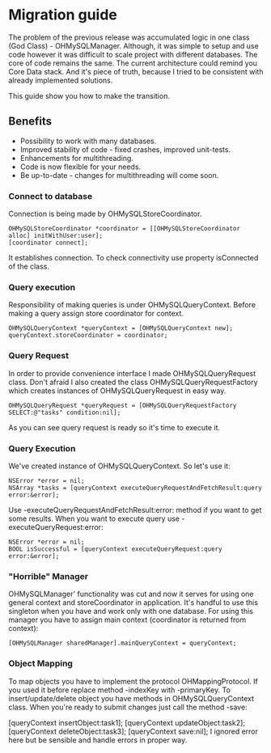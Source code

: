 # Migration guide 
The problem of the previous release was accumulated logic in one class (God Class) - OHMySQLManager. Although, it was simple to setup and use code however it was difficult to scale project with different databases. The core of code remains the same. The current architecture could remind you Core Data stack. And it's piece of truth, because I tried to be consistent with already implemented solutions.

This guide show you how to make the transition.

## Benefits 
* Possibility to work with many databases.
* Improved stability of code - fixed crashes, improved unit-tests.
* Enhancements for multithreading.
* Code is now flexible for your needs.
* Be up-to-date - changes for multithreading will come soon.

### Connect to database 
Connection is being made by OHMySQLStoreCoordinator.

    OHMySQLStoreCoordinator *coordinator = [[OHMySQLStoreCoordinator alloc] initWithUser:user];
    [coordinator connect];
It establishes connection. To check connectivity use property isConnected of the class.

### Query execution
Responsibility of making queries is under OHMySQLQueryContext. Before making a query assign store coordinator for context.

    OHMySQLQueryContext *queryContext = [OHMySQLQueryContext new];
    queryContext.storeCoordinator = coordinator;

### Query Request
In order to provide convenience interface I made OHMySQLQueryRequest class. Don't afraid I also created the class OHMySQLQueryRequestFactory which creates instances of OHMySQLQueryRequest in easy way.

    OHMySQLQueryRequest *queryRequest = [OHMySQLQueryRequestFactory SELECT:@"tasks" condition:nil];
As you can see query request is ready so it's time to execute it.

### Query Execution
We've created instance of OHMySQLQueryContext. So let's use it:

    NSError *error = nil;
    NSArray *tasks = [queryContext executeQueryRequestAndFetchResult:query error:&error];
Use  -executeQueryRequestAndFetchResult:error: method if you want to get some results. When you want to execute query use -executeQueryRequest:error:

    NSError *error = nil;
    BOOL isSuccessful = [queryContext executeQueryRequest:query error:&error];


### "Horrible" Manager
OHMySQLManager' functionality was cut and now it serves for using one general context and storeCoordinator in application. It's handful to use this singleton when you have and work only with one database.
For using this manager you have to assign main context (coordinator is returned from context):

    [OHMySQLManager sharedManager].mainQueryContext = queryContext;


### Object Mapping
To map objects you have to implement the protocol OHMappingProtocol. If you used it before replace method -indexKey with -primaryKey. 
To insert/update/delete object you have methods in OHMySQLQueryContext class. When you're ready to submit changes just call the method -save:

   [queryContext insertObject:task1];
   [queryContext updateObject:task2];
   [queryContext deleteObject:task3];
   [queryContext save:nil];
I ignored error here but be sensible and handle errors in proper way.
